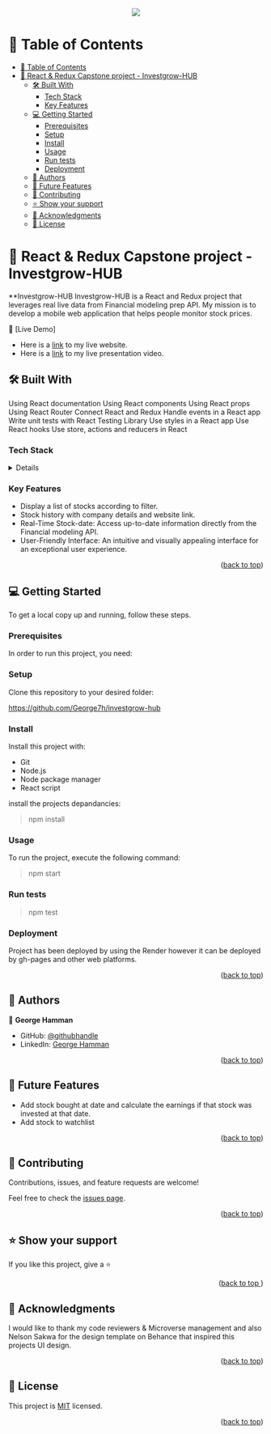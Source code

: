 
<p align = "center"><img src="src\assets\Investgrow-HUB.png"></p>

<a name="readme-top"></a>
<!-- TABLE OF CONTENTS -->

# 📗 Table of Contents

- [📗 Table of Contents](#-table-of-contents)
- [📖 React \& Redux Capstone project - Investgrow-HUB ](#-react--redux-capstone-project---investgrow-hub-)
  - [🛠 Built With ](#-built-with-)
    - [Tech Stack ](#tech-stack-)
    - [Key Features ](#key-features-)
  - [💻 Getting Started ](#-getting-started-)
    - [Prerequisites](#prerequisites)
    - [Setup](#setup)
    - [Install](#install)
    - [Usage](#usage)
    - [Run tests](#run-tests)
    - [Deployment](#deployment)
  - [👥 Authors ](#-authors-)
  - [🔭 Future Features ](#-future-features-)
  - [🤝 Contributing ](#-contributing-)
  - [⭐️ Show your support ](#️-show-your-support-)
  - [🙏 Acknowledgments ](#-acknowledgments-)
  - [📝 License ](#-license-)

<!-- PROJECT DESCRIPTION -->

# 📖 React & Redux Capstone project - Investgrow-HUB <a name="about-project"></a>

**Investgrow-HUB
Investgrow-HUB is a React and Redux project that leverages real live data from Financial modeling prep API. My mission is to develop a mobile web application that helps people monitor stock prices.

 📗 [Live Demo] 
 
 - Here is a <a href="https://investgrow-hub.onrender.com">link</a> to my live website.
 - Here is a <a href="https://www.loom.com/share/452f41f0d193458686ba8ed6f9da20d5?sid=652f21b8-e035-4f45-9efe-8c416676902f">link</a> to my live presentation video.

## 🛠 Built With <a name="built-with"></a>
Using React documentation
Using React components
Using React props
Using React Router
Connect React and Redux
Handle events in a React app
Write unit tests with React Testing Library
Use styles in a React app
Use React hooks
Use store, actions and reducers in React

### Tech Stack <a name="tech-stack"></a>

<details>
  React
  Redux
  CSS  
  </details>

<!-- Features -->

### Key Features <a name="key-features"></a>

- Display a list of stocks according to filter. 
- Stock history with company details and website link.
- Real-Time Stock-date: Access up-to-date information directly from the Financial modeling API.
- User-Friendly Interface: An intuitive and visually appealing interface for an exceptional user experience.

<p align="right">(<a href="#readme-top">back to top</a>)</p>


<!-- GETTING STARTED -->

## 💻 Getting Started <a name="getting-started"></a>

To get a local copy up and running, follow these steps.

### Prerequisites

In order to run this project, you need:

### Setup

Clone this repository to your desired folder:

https://github.com/George7h/investgrow-hub


### Install

Install this project with: 
- Git
- Node.js
- Node package manager
- React script


install the projects depandancies:
> npm install

### Usage

To run the project, execute the following command:

> npm start

### Run tests

> npm test

### Deployment

Project has been deployed by using the Render however it can be deployed by gh-pages and other web platforms.

<p align="right">(<a href="#readme-top">back to top</a>)</p>

<!-- AUTHORS -->

## 👥 Authors <a name="authors"></a>

👤 **George Hamman**

- GitHub: [@githubhandle](https://github.com/George7h)
- LinkedIn: <a href="https://www.linkedin.com/in/george-hamman-95b98224b/">George Hamman</a>


<p align="right">(<a href="#readme-top">back to top</a>)</p>

<!-- FUTURE FEATURES -->

## 🔭 Future Features <a name="future-features"></a>

- Add stock bought at date and calculate the earnings if that stock was invested at that date.
- Add stock to watchlist

<p align="right">(<a href="#readme-top">back to top</a>)</p>

<!-- CONTRIBUTING -->

## 🤝 Contributing <a name="contributing"></a>

Contributions, issues, and feature requests are welcome!

Feel free to check the [issues page](https://github.com/George7h/investgrow-hub/issues/new).

<p align="right">(<a href="#readme-top">back to top</a>)</p>

<!-- SUPPORT -->

## ⭐️ Show your support <a name="support"></a>

If you like this project, give a ⭐️  

<p align="right">(<a href="#readme-top">back to top </a>)</p>


<!-- ACKNOWLEDGEMENTS -->

## 🙏 Acknowledgments <a name="acknowledgements"></a>

I would like to thank my code reviewers & Microverse management and also Nelson Sakwa for the design template on Behance that inspired this projects UI design.

<p align="right">(<a href="#readme-top">back to top</a>)</p>


## 📝 License <a name="license"></a>

This project is [MIT](./LICENSE) licensed.

<p align="right">(<a href="#readme-top">back to top</a>)</p>
